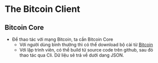 # The Bitcoin Client

## Bitcoin Core
* Để thao tác với mạng Bitcoin, ta cần Bitcoin Core
	* Với người dùng bình thường thì có thể download bộ cài từ [Bitcoin](http://bitcoin.org)
	* Với lập trình viên, có thể build từ source code trên github, sau đó thao tác qua Cli. Dữ liệu sẽ trả về dưới dang JSON.